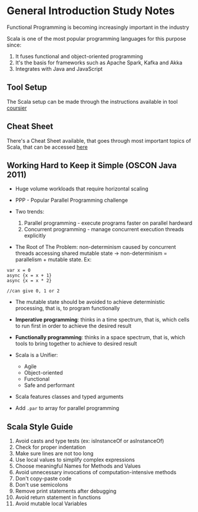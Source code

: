 # General Introduction Study Notes

Functional Programming is becoming increasingly important in the industry

Scala is one of the most popular programming languages for this purpose since:

1. It fuses functional and object-oriented programming
2. It's the basis for frameworks such as Apache Spark, Kafka and Akka
3. Integrates with Java and JavaScript

## Tool Setup

The Scala setup can be made through the instructions available in tool [coursier](https://get-coursier.io/docs/cli-installation.html#native-launcher)

## Cheat Sheet

There's a Cheat Sheet available, that goes through most important topics of Scala, that can be accessed [here](https://github.com/lampepfl/progfun-wiki/blob/gh-pages/CheatSheet.md)

## Working Hard to Keep it Simple (OSCON Java 2011)

- Huge volume workloads that require horizontal scaling
- PPP - Popular Parallel Programming challenge
- Two trends:
    1. Parallel programming - execute programs faster on parallel hardward
    2. Concurrent programming - manage concurrent execution threads explicitly

- The Root of The Problem: non-determinism caused by concurrent threads accessing shared mutable state  -> non-determinism = parallelism + mutable state. Ex:

```
var x = 0
async {x = x + 1}
async {x = x * 2}

//can give 0, 1 or 2
```

- The mutable state should be avoided to achieve deterministic processing, that is, to program functionally

- **Imperative programming**: thinks in a time spectrum, that is, which cells to run first in order to achieve the desired result
- **Functionally programming**: thinks in a space spectrum, that is, which tools to bring together to achieve to desired result

- Scala is a Unifier:
    - Agile
    - Object-oriented
    - Functional
    - Safe and performant

- Scala features classes and typed arguments

- Add `.par` to array for parallel programming


## Scala Style Guide

1. Avoid casts and type tests (ex: isInstanceOf or asInstanceOf)
2. Check for proper indentation
3. Make sure lines are not too long
4. Use local values to simplify complex expressions
5. Choose meaningful Names for Methods and Values
6. Avoid unnecessary invocations of computation-intensive methods
7. Don't copy-paste code
8. Don't use semicolons
9. Remove print statements after debugging
10. Avoid return statement in functions
11. Avoid mutable local Variables